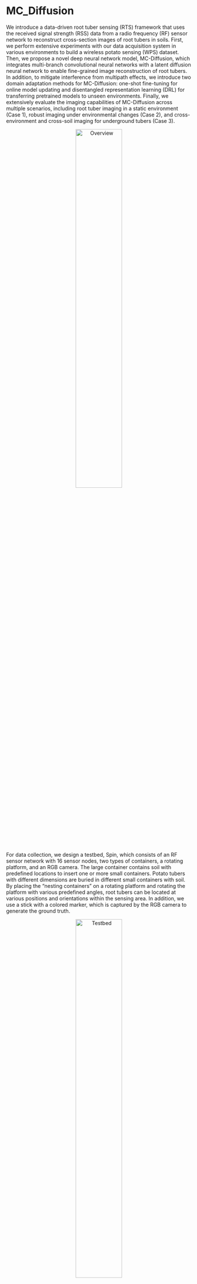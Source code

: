 # MC_Diffusion
We introduce a data-driven root tuber sensing (RTS) framework that uses the received signal strength (RSS) data from a radio frequency (RF) sensor network to reconstruct cross-section images of root tubers in soils. First, we perform extensive experiments with our data acquisition system in various environments to build a wireless potato sensing (WPS) dataset. Then, we propose a novel deep neural network model, MC-Diffusion, which integrates multi-branch convolutional neural networks with a latent diffusion neural network to enable fine-grained image reconstruction of root tubers. In addition, to mitigate interference from multipath effects, we introduce two domain adaptation methods for MC-Diffusion: one-shot fine-tuning for online model updating and disentangled representation learning (DRL) for transferring pretrained models to unseen environments. Finally, we extensively evaluate the imaging capabilities of MC-Diffusion across multiple scenarios, including root tuber imaging in a static environment (Case 1), robust imaging under environmental changes (Case 2), and cross-environment and cross-soil imaging for underground tubers (Case 3).
<p align="center">
  <img src="images/Overview.png" alt="Overview" width="50%"/>
</p>

For data collection, we design a testbed, Spin, which consists of an RF sensor network with 16 sensor nodes, two types of containers, a rotating platform, and an RGB camera. The large container contains soil with predefined locations to insert one or more small containers. Potato tubers with different dimensions are buried in different small containers with soil. By placing the “nesting containers” on a rotating platform and rotating the platform with various predefined angles, root tubers can be located at various positions and orientations within the sensing area. In addition, we use a stick with a colored marker, which is captured by the RGB camera to generate the ground truth.  
<p align="center">
  <img src="images/Testbed.png" alt="Testbed" width="50%"/>
</p>

To evaluate the performance of our RTS framework, we construct a comprehensive dataset, WPS, consisting of data from a static environment (Case 1), an environment with dynamic changes (Case 2), and multiple environments and soil moisture conditions (Case 3).
<p align="center">
  <img src="images/Dataset.png" alt="Dataset" width="90%"/>
</p>

Some visualization results of MC-Diffusion and baseline methods are shown below. For illustration, we present imaging results from a static environment, a fixed environment with dynamic changes, and across multiple environments. 
<p align="center">
  <img src="images/Visualization.png" alt="Visualization" width="90%"/>
</p>

The raw dataset has been publicly released. Both the dataset and code for data pre-processing are accessible at [https://ieee-dataport.org/documents/underground-root-tuber-sensing-wireless-networks](https://ieee-dataport.org/documents/underground-root-tuber-sensing-wireless-networks). In addition, we have released the pre-trained model and the corresponding data files in releases, which can be used for performance testing. 


# Prerequisite and Evaluation

## Prerequisite
MC_Diffusion is implemented with Python 3.10 and PyTorch 2.1.0. Our development environment can be managed using either Docker or Anaconda. In the following, we provide separate descriptions for each. 

### 1. Anaconda management
In the absence of Docker, the development environment can be configured using Anaconda (Version 23.9.0) by following the procedure outlined below.

* Create a conda environment called MC-Diffusion based on Python 3.10, and activate the environment.
```
conda create -n MC_Diffusion python=3.10

conda activate MC_Diffusion
```
* Install PyTorch, if CUDA is available.
```
pip install torch==2.1.0+cu121 torchvision==0.16.0+cu121 torchaudio==2.1.0+cu121 --index-url https://download.pytorch.org/whl/cu121
```
* Install PyTorch, if CUDA is not available.
```
pip install torch==2.1.0+cpu torchvision==0.16.0+cpu torchaudio==2.1.0+cpu --index-url https://download.pytorch.org/whl/cpu
```
* Install other required packages.
```
pip install matplotlib

pip install scikit-image

pip install vit-pytorch

pip install einops

pip install pytorch-ignite
```

### 2. Docker management
If a Docker environment is already available, the development environment can be configured as follows. 

* Pull the Docker image and create the development container. Note that a folder named "MC_Diffusion" is created in the current directory to store the development environment, and its location can be adjusted as needed. 
```
docker pull pytorch/pytorch:2.1.0-cuda12.1-cudnn8-devel

mkdir MC_Diffusion

docker run -tid --name=MC_Diffusion --gpus=all --ipc=host --network=host -v ./MC_Diffusion/:/workspace/MC_Diffusion pytorch/pytorch:2.1.0-cuda12.1-cudnn8-devel
```

* Start the container and install the required packages.
```
docker exec -it MC_Diffusion bash

pip install matplotlib

pip install scikit-image

pip install vit-pytorch

pip install einops

pip install pytorch-ignite
```

### 3. Download project
Download or git clone the MC_Diffusion project. Download the data and pre-trained models in releases to the project directory. Note that, to evaluate the efficacy of MC-Diffusion under different sensing cases, we divide the experiments into three cases: imaging in a static environment (Case 1), imaging in an environment with dynamic changes (Case 2), and imaging across different environments and soil moisture conditions (Case 3). Case 3 is further divided into two parts: cross-environment imaging (Case3_Environment) and imaging under varying soil moisture conditions (Case3_Moisture). When extracting the files, the corresponding data and models should be placed into their respective directories. 

* Extract files to their respective directories.
```
unzip Case1.zip -d [Case1 of MC_Diffusion root directory]

unzip Case2.zip -d [Case2 of MC_Diffusion root directory]

unzip Case3_Environment.zip -d [Case3_Environment of MC_Diffusion root directory]

unzip Case3_Moisture.zip -d [Case3_Environment of MC_Diffusion root directory]
```

### 4. Running
After configuring the development environment and loading the required datasets and models, the programs corresponding to different Cases can be executed directly.
* Run Case 1
```
cd Case1/SecondStageCodes/
python Main.py
```
* Run Case 2
```
cd Case2/SecondStageCodes/
python Main.py
```
* Run Case3_Environment
```
cd Case3_Environment/SecondStageCodes/
python Main.py
```
* Run Case3_Moisture
```
cd Case3_Moisture/SecondStageCodes/
python Main.py
```

## Evaluation

### 1. Evaluation for Case 1
We first evaluate the performance of MC-Diffusion in a static environment (Case 1), where RSS data are collected at 840 positions for 10 root tubers. All tuber-position pairs are split into a 9:1 ratio for training and evaluation.
<p align="center">
  <img src="images/Case1.png" alt="Case1" width="50%"/>
</p>
Table III shows that our model achieves SSIM and IoU values of 0.99 and 0.88, respectively, outperforming the considered baseline models. It also achieves an average RPD value of 0.08, higher than that of the baselines. These results demonstrate the efficacy of our model in producing high-quality and accurate images.

### 2. Evaluation for Case 2
To verify the robustness of our MC-Diffusion model, we randomly modify the environmental layout during data collection, thereby generating variations in the RSS data and creating different environmental conditions $E_1$ and $E_2$. We use data from one condition to build the pretrained
model, which is then fine-tuned and evaluated in the other condition. During testing, we select two groups: group 1 contains 5 tubers with an average size larger than that of group 2, which also consists of 5 tubers.
<p align="center">
  <img src="images/Case2.png" alt="Case2" width="50%"/>
</p>
Table V compares the RPD and IoU values of our model under dynamic changes (Case 2) with those of the baseline models. Our model achieves a lower average RPD and a higher average IoU than the baseline models. In our model, we propose a one-shot fine-tuning method to update model parameters online, enabling automatic adaptation to new environmental conditions and mitigating the impact of data variations.

### 3. Evaluation for Crossing Environments (Case 3)
To verify the ability of the MCDiffusion model for cross-environment imaging, we collect RSS data from three different environments: a hallway, a meeting room, and a living room. We denote these environments as $E_h$, $E_m$, and $E_l$, respectively. 
<p align="center">
  <img src="images/Case3_Env.png" alt="Case3_Env" width="50%"/>
</p>
Table VI shows that our model outperforms all baseline models. The performance of baseline models degrades when applied to new environments, as variations in multipath interference lead to significant changes in RSS data. This not only reduces imaging accuracy but also results in unstable performance. To address this issue, our model incorporates a DRL component that extracts environment-invariant features, so as to mitigate overfitting to specific environments and enable more robust and accurate imaging.

### 4. Evaluation for Crossing Soil Moisture (Case 3)
We evaluate MC-Diffusion using RSS data collected under different soil conditions. As described in the experiment section, we perform experiments in a hallway under two soil moisture levels: 7.1% and 11.2%. Each soil condition is treated as an environment. We also collect data in a meeting room with soil at a moisture level of 7.1% to train and evaluate MC-Diffusion. We denote $E_{h_1}$ and $E_{h_2}$ as two soil conditions with moisture levels of 7.1% and 11.2%, respectively, and $E_m$ represents the meeting room. 
<p align="center">
  <img src="images/Case3_Moisture.png" alt="Case3_Moisture" width="50%"/>
</p>
Table VII presents the RPD and IoU values of MC-Diffusion and baseline models for imaging under different soil moisture levels. The average IoU value of MC-Diffusion surpasses all baseline models under two soil moisture levels ($E_{h_1}$ and $E_{h2}$). The performance of baseline models degrades under new soil conditions, as varying moisture levels lead to different levels of RF signal attenuation, resulting in significant changes in RSS data. To address this problem, MC-Diffusion treats each soil condition as a distinct environment and uses the DRL component to extract soil-independent features from RSS data, enabling robust and accurate imaging across different soil conditions.
